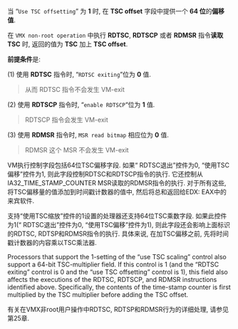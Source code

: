 
当 “`Use TSC offsetting`” 为 **1** 时, 在 **TSC offset** 字段中提供一个 **64 位**的**偏移值**.

在 `VMX non-root operation` 中执行 **RDTSC**, **RDTSCP** 或者 **RDMSR** 指令**读取 TSC** 时, 返回的值为 **TSC** 加上 **TSC offset**.

**前提条件**是:

(1) 使用 **RDTSC** 指令时, “`RDTSC exiting`”位为 **0** 值.

> 从而 RDTSC 指令不会发生 VM-exit

(2) 使用 **RDTSCP** 指令时, “`enable RDTSCP`“位为 **1** 值.

> RDTSCP 指令会发生 VM-exit

(3) 使用 **RDMSR** 指令时, `MSR read bitmap` 相应位为 **0** 值.

> RDMSR 这个 MSR 不会发生 VM-exit



VM执行控制字段包括64位TSC偏移字段. 如果“ RDTSC退出”控件为0, “使用TSC偏移”控件为1, 则此字段控制RDTSC和RDTSCP指令的执行. 它还控制从IA32_TIME_STAMP_COUNTER MSR读取的RDMSR指令的执行. 对于所有这些, 将TSC偏移量的值添加到时间戳计数器的值中, 然后将总和返回给EDX: EAX中的来宾软件. 

支持“使用TSC缩放”控件的1设置的处理器还支持64位TSC乘数字段. 如果此控件为1(“ RDTSC退出”控件为0, “使用TSC偏移”控件为1), 则此字段还会影响上面标识的RDTSC, RDTSP和RDMSR指令的执行. 具体来说, 在加TSC偏移之前, 先将时间戳计数器的内容乘以TSC乘法器. 


Processors that support the 1-setting of the “use TSC scaling” control also support a 64-bit TSC-multiplier field. If this control is 1 (and the “RDTSC exiting” control is 0 and the “use TSC offsetting” control is 1), this field also affects the executions of the RDTSC, RDTSCP, and RDMSR instructions identified above. Specifically, the contents of the time-stamp counter is first multiplied by the TSC multiplier before adding the TSC offset.

有关在VMX非root用户操作中RDTSC, RDTSP和RDMSR行为的详细处理, 请参见第25章. 